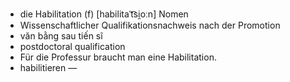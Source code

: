 - die Habilitation (f)	[habilitaˈt͡si̯oːn]	Nomen
- Wissenschaftlicher Qualifikationsnachweis nach der Promotion
- văn bằng sau tiến sĩ
- postdoctoral qualification
- Für die Professur braucht man eine Habilitation.
- habilitieren	—